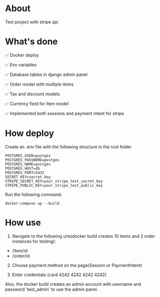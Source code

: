 # About

Test project with stripe api

# What's done

:white_check_mark: Docker deploy

:white_check_mark: Env variables

:white_check_mark: Database tables in django admin panel

:white_check_mark: Order model with multiple items

:white_check_mark: Tax and discount models

:white_check_mark: Currency field for Item model

:white_check_mark: Implemented both sessions and payment intent for stripe


# How deploy

Create an .env file with the following structure in the root folder

```
POSTGRES_USER=postges
POSTGRES_PASSWORD=postges
POSTGRES_NAME=postges
POSTGRES_HOST=db
POSTGRES_PORT=5432
SECRET_KEY=secret_key
STRIPE_SECRET_KEY=your_stripe_test_secret_key
STRIPE_PUBLIC_KEY=your_stripe_test_public_key
```
Run the following command:

```
docker-compose up --build
```
 
# How use 

1. Navigate to the following urls(docker build creates 10 items and 2 order instances for testing):

* /item/id
* /order/id

2. Choose payment method on the page(Session or PaymentIntent)

3. Enter credentials (card 4242 4242 4242 4242)

Also, the docker build creates an admin account with username and password 'test_admin' to use the admin panel.
